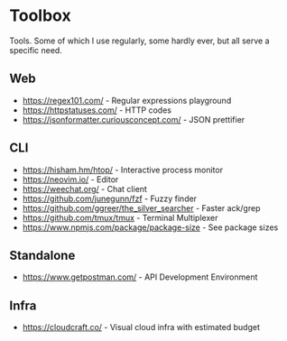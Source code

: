 # Toolbox
Tools. Some of which I use regularly, some hardly ever, but all serve
a specific need.

## Web
- https://regex101.com/ - Regular expressions playground
- https://httpstatuses.com/ - HTTP codes
- https://jsonformatter.curiousconcept.com/ - JSON prettifier

## CLI
- https://hisham.hm/htop/ - Interactive process monitor
- https://neovim.io/ - Editor
- https://weechat.org/ - Chat client
- https://github.com/junegunn/fzf - Fuzzy finder
- https://github.com/ggreer/the_silver_searcher - Faster ack/grep
- https://github.com/tmux/tmux - Terminal Multiplexer
- https://www.npmjs.com/package/package-size - See package sizes

## Standalone
- https://www.getpostman.com/ - API Development Environment

## Infra
- https://cloudcraft.co/ - Visual cloud infra with estimated budget
